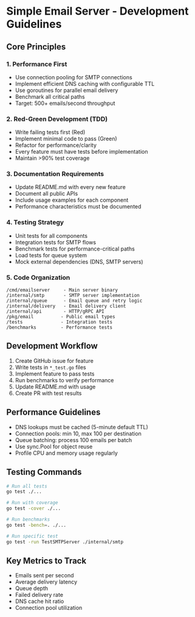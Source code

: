 # Simple Email Server - Development Guidelines

## Core Principles

### 1. Performance First
- Use connection pooling for SMTP connections
- Implement efficient DNS caching with configurable TTL
- Use goroutines for parallel email delivery
- Benchmark all critical paths
- Target: 500+ emails/second throughput

### 2. Red-Green Development (TDD)
- Write failing tests first (Red)
- Implement minimal code to pass (Green)
- Refactor for performance/clarity
- Every feature must have tests before implementation
- Maintain >90% test coverage

### 3. Documentation Requirements
- Update README.md with every new feature
- Document all public APIs
- Include usage examples for each component
- Performance characteristics must be documented

### 4. Testing Strategy
- Unit tests for all components
- Integration tests for SMTP flows
- Benchmark tests for performance-critical paths
- Load tests for queue system
- Mock external dependencies (DNS, SMTP servers)

### 5. Code Organization
```
/cmd/emailserver     - Main server binary
/internal/smtp       - SMTP server implementation
/internal/queue      - Email queue and retry logic
/internal/delivery   - Email delivery client
/internal/api        - HTTP/gRPC API
/pkg/email          - Public email types
/tests              - Integration tests
/benchmarks         - Performance tests
```

## Development Workflow

1. Create GitHub issue for feature
2. Write tests in `*_test.go` files
3. Implement feature to pass tests
4. Run benchmarks to verify performance
5. Update README.md with usage
6. Create PR with test results

## Performance Guidelines

- DNS lookups must be cached (5-minute default TTL)
- Connection pools: min 10, max 100 per destination
- Queue batching: process 100 emails per batch
- Use sync.Pool for object reuse
- Profile CPU and memory usage regularly

## Testing Commands

```bash
# Run all tests
go test ./...

# Run with coverage
go test -cover ./...

# Run benchmarks
go test -bench=. ./...

# Run specific test
go test -run TestSMTPServer ./internal/smtp
```

## Key Metrics to Track

- Emails sent per second
- Average delivery latency
- Queue depth
- Failed delivery rate
- DNS cache hit ratio
- Connection pool utilization